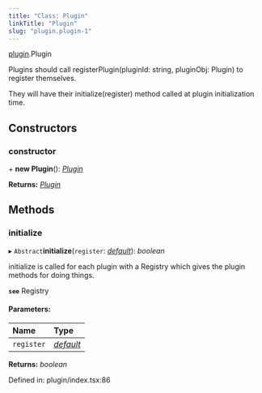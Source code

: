 ```yaml
---
title: "Class: Plugin"
linkTitle: "Plugin"
slug: "plugin.plugin-1"
---
```


[plugin](../modules/plugin.md).Plugin

Plugins should call registerPlugin(pluginId: string, pluginObj: Plugin) to register themselves.

They will have their initialize(register) method called at plugin initialization time.

## Constructors

### constructor

\+ **new Plugin**(): [*Plugin*](plugin.plugin-1.md)

**Returns:** [*Plugin*](plugin.plugin-1.md)

## Methods

### initialize

▸ `Abstract`**initialize**(`register`: [*default*](plugin_registry.default.md)): *boolean*

initialize is called for each plugin with a Registry which gives the plugin methods for doing things.

**`see`** Registry

#### Parameters:

Name | Type |
:------ | :------ |
`register` | [*default*](plugin_registry.default.md) |

**Returns:** *boolean*

Defined in: plugin/index.tsx:86
